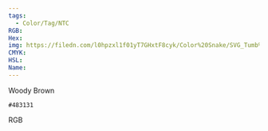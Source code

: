 ```yaml
---
tags:
  - Color/Tag/NTC
RGB:
Hex:
img: https://filedn.com/l0hpzxl1f01yT7GHxtF8cyk/Color%20Snake/SVG_Tumb%20Mass%20No%20Name/483131.svg
CMYK:
HSL:
Name:
---
```

Woody Brown
```palette
#483131
```
RGB

